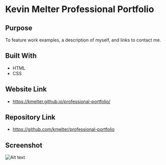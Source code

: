 # Kevin Melter Professional Portfolio

## Purpose
To feature work examples, a description of myself, and links to contact me.

## Built With
* HTML
* CSS

## Website Link
* https://kmelter.github.io/professional-portfolio/

## Repository Link
* https://github.com/kmelter/professional-portfolio

## Screenshot
![Alt text]()